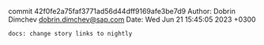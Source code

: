 commit 42f0fe2a75faf3771ad56d44dff9169afe3be7d9
Author: Dobrin Dimchev <dobrin.dimchev@sap.com>
Date:   Wed Jun 21 15:45:05 2023 +0300

    docs: change story links to nightly
